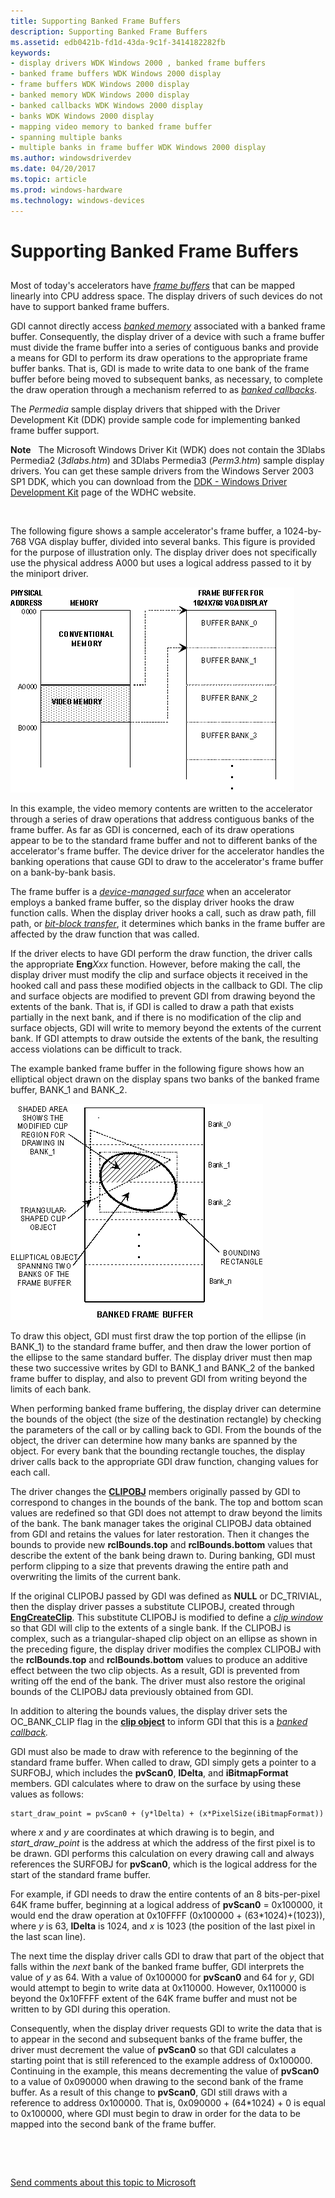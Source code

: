 ```yaml
---
title: Supporting Banked Frame Buffers
description: Supporting Banked Frame Buffers
ms.assetid: edb0421b-fd1d-43da-9c1f-3414182282fb
keywords:
- display drivers WDK Windows 2000 , banked frame buffers
- banked frame buffers WDK Windows 2000 display
- frame buffers WDK Windows 2000 display
- banked memory WDK Windows 2000 display
- banked callbacks WDK Windows 2000 display
- banks WDK Windows 2000 display
- mapping video memory to banked frame buffer
- spanning multiple banks
- multiple banks in frame buffer WDK Windows 2000 display
ms.author: windowsdriverdev
ms.date: 04/20/2017
ms.topic: article
ms.prod: windows-hardware
ms.technology: windows-devices
---
```


# Supporting Banked Frame Buffers


## <span id="ddk_supporting_banked_frame_buffers_gg"></span><span id="DDK_SUPPORTING_BANKED_FRAME_BUFFERS_GG"></span>


Most of today's accelerators have [*frame buffers*](https://msdn.microsoft.com/library/windows/hardware/ff556280#wdkgloss-frame-buffer) that can be mapped linearly into CPU address space. The display drivers of such devices do not have to support banked frame buffers.

GDI cannot directly access [*banked memory*](https://msdn.microsoft.com/library/windows/hardware/ff556272#wdkgloss-banked-memory) associated with a banked frame buffer. Consequently, the display driver of a device with such a frame buffer must divide the frame buffer into a series of contiguous banks and provide a means for GDI to perform its draw operations to the appropriate frame buffer banks. That is, GDI is made to write data to one bank of the frame buffer before being moved to subsequent banks, as necessary, to complete the draw operation through a mechanism referred to as [*banked callbacks*](https://msdn.microsoft.com/library/windows/hardware/ff556272#wdkgloss-banked-callback).

The *Permedia* sample display drivers that shipped with the Driver Development Kit (DDK) provide sample code for implementing banked frame buffer support.

**Note**   The Microsoft Windows Driver Kit (WDK) does not contain the 3Dlabs Permedia2 (*3dlabs.htm*) and 3Dlabs Permedia3 (*Perm3.htm*) sample display drivers. You can get these sample drivers from the Windows Server 2003 SP1 DDK, which you can download from the [DDK - Windows Driver Development Kit](http://go.microsoft.com/fwlink/p/?linkid=21859) page of the WDHC website.

 

The following figure shows a sample accelerator's frame buffer, a 1024-by-768 VGA display buffer, divided into several banks. This figure is provided for the purpose of illustration only. The display driver does not specifically use the physical address A000 but uses a logical address passed to it by the miniport driver.

![diagram illustrating mapping video memory to a banked frame buffer](images/banking1.png)

In this example, the video memory contents are written to the accelerator through a series of draw operations that address contiguous banks of the frame buffer. As far as GDI is concerned, each of its draw operations appear to be to the standard frame buffer and not to different banks of the accelerator's frame buffer. The device driver for the accelerator handles the banking operations that cause GDI to draw to the accelerator's frame buffer on a bank-by-bank basis.

The frame buffer is a [*device-managed surface*](https://msdn.microsoft.com/library/windows/hardware/ff556277#wdkgloss-device-managed-surface) when an accelerator employs a banked frame buffer, so the display driver hooks the draw function calls. When the display driver hooks a call, such as draw path, fill path, or [*bit-block transfer*](https://msdn.microsoft.com/library/windows/hardware/ff556272#wdkgloss-bit-block-transfer), it determines which banks in the frame buffer are affected by the draw function that was called.

If the driver elects to have GDI perform the draw function, the driver calls the appropriate **Eng***Xxx* function. However, before making the call, the display driver must modify the clip and surface objects it received in the hooked call and pass these modified objects in the callback to GDI. The clip and surface objects are modified to prevent GDI from drawing beyond the extents of the bank. That is, if GDI is called to draw a path that exists partially in the next bank, and if there is no modification of the clip and surface objects, GDI will write to memory beyond the extents of the current bank. If GDI attempts to draw outside the extents of the bank, the resulting access violations can be difficult to track.

The example banked frame buffer in the following figure shows how an elliptical object drawn on the display spans two banks of the banked frame buffer, BANK\_1 and BANK\_2.

![diagram illustrating drawn objects spanning multiple banks in the frame buffer](images/pvscan0.png)

To draw this object, GDI must first draw the top portion of the ellipse (in BANK\_1) to the standard frame buffer, and then draw the lower portion of the ellipse to the same standard buffer. The display driver must then map these two successive writes by GDI to BANK\_1 and BANK\_2 of the banked frame buffer to display, and also to prevent GDI from writing beyond the limits of each bank.

When performing banked frame buffering, the display driver can determine the bounds of the object (the size of the destination rectangle) by checking the parameters of the call or by calling back to GDI. From the bounds of the object, the driver can determine how many banks are spanned by the object. For every bank that the bounding rectangle touches, the display driver calls back to the appropriate GDI draw function, changing values for each call.

The driver changes the [**CLIPOBJ**](https://msdn.microsoft.com/library/windows/hardware/ff539417) members originally passed by GDI to correspond to changes in the bounds of the bank. The top and bottom scan values are redefined so that GDI does not attempt to draw beyond the limits of the bank. The bank manager takes the original CLIPOBJ data obtained from GDI and retains the values for later restoration. Then it changes the bounds to provide new **rclBounds.top** and **rclBounds.bottom** values that describe the extent of the bank being drawn to. During banking, GDI must perform clipping to a size that prevents drawing the entire path and overwriting the limits of the current bank.

If the original CLIPOBJ passed by GDI was defined as **NULL** or DC\_TRIVIAL, then the display driver passes a substitute CLIPOBJ, created through [**EngCreateClip**](https://msdn.microsoft.com/library/windows/hardware/ff564202). This substitute CLIPOBJ is modified to define a [*clip window*](https://msdn.microsoft.com/library/windows/hardware/ff556274#wdkgloss-clip-window) so that GDI will clip to the extents of a single bank. If the CLIPOBJ is complex, such as a triangular-shaped clip object on an ellipse as shown in the preceding figure, the display driver modifies the complex CLIPOBJ with the **rclBounds.top** and **rclBounds.bottom** values to produce an additive effect between the two clip objects. As a result, GDI is prevented from writing off the end of the bank. The driver must also restore the original bounds of the CLIPOBJ data previously obtained from GDI.

In addition to altering the bounds values, the display driver sets the OC\_BANK\_CLIP flag in the [**clip object**](https://msdn.microsoft.com/library/windows/hardware/ff539417) to inform GDI that this is a [*banked callback*](https://msdn.microsoft.com/library/windows/hardware/ff556272#wdkgloss-banked-callback)*.*

GDI must also be made to draw with reference to the beginning of the standard frame buffer. When called to draw, GDI simply gets a pointer to a SURFOBJ, which includes the **pvScan0**, **lDelta**, and **iBitmapFormat** members. GDI calculates where to draw on the surface by using these values as follows:

```
start_draw_point = pvScan0 + (y*lDelta) + (x*PixelSize(iBitmapFormat))
```

where *x* and *y* are coordinates at which drawing is to begin, and *start\_draw\_point* is the address at which the address of the first pixel is to be drawn. GDI performs this calculation on every drawing call and always references the SURFOBJ for **pvScan0**, which is the logical address for the start of the standard frame buffer.

For example, if GDI needs to draw the entire contents of an 8 bits-per-pixel 64K frame buffer, beginning at a logical address of **pvScan0** = 0x100000, it would end the draw operation at 0x10FFFF (0x100000 + (63\*1024)+(1023)), where *y* is 63, **lDelta** is 1024, and *x* is 1023 (the position of the last pixel in the last scan line).

The next time the display driver calls GDI to draw that part of the object that falls within the *next* bank of the banked frame buffer, GDI interprets the value of *y* as 64. With a value of 0x100000 for **pvScan0** and 64 for *y*, GDI would attempt to begin to write data at 0x110000. However, 0x110000 is beyond the 0x10FFFF extent of the 64K frame buffer and must not be written to by GDI during this operation.

Consequently, when the display driver requests GDI to write the data that is to appear in the second and subsequent banks of the frame buffer, the driver must decrement the value of **pvScan0** so that GDI calculates a starting point that is still referenced to the example address of 0x100000. Continuing in the example, this means decrementing the value of **pvScan0** to a value of 0x090000 when drawing to the second bank of the frame buffer. As a result of this change to **pvScan0**, GDI still draws with a reference to address 0x100000. That is, 0x090000 + (64\*1024) + 0 is equal to 0x100000, where GDI must begin to draw in order for the data to be mapped into the second bank of the frame buffer.

 

 

[Send comments about this topic to Microsoft](mailto:wsddocfb@microsoft.com?subject=Documentation%20feedback%20[display\display]:%20Supporting%20Banked%20Frame%20Buffers%20%20RELEASE:%20%282/10/2017%29&body=%0A%0APRIVACY%20STATEMENT%0A%0AWe%20use%20your%20feedback%20to%20improve%20the%20documentation.%20We%20don't%20use%20your%20email%20address%20for%20any%20other%20purpose,%20and%20we'll%20remove%20your%20email%20address%20from%20our%20system%20after%20the%20issue%20that%20you're%20reporting%20is%20fixed.%20While%20we're%20working%20to%20fix%20this%20issue,%20we%20might%20send%20you%20an%20email%20message%20to%20ask%20for%20more%20info.%20Later,%20we%20might%20also%20send%20you%20an%20email%20message%20to%20let%20you%20know%20that%20we've%20addressed%20your%20feedback.%0A%0AFor%20more%20info%20about%20Microsoft's%20privacy%20policy,%20see%20http://privacy.microsoft.com/default.aspx. "Send comments about this topic to Microsoft")




